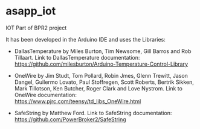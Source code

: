 # asapp_iot
IOT Part of BPR2 project

It has been developed in the Arduino IDE and uses the Libraries:

- DallasTemperature by Miles Burton, Tim Newsome, Gill Barros and Rob Tillaart.
Link to DallasTemperature documentation: https://github.com/milesburton/Arduino-Temperature-Control-Library

- OneWire by Jim Studt, Tom Pollard, Robin Jmes, Glenn Trewitt, Jason Dangel, Guilermo Lovato, Paul Stoffregen, Scott Roberts, Bertrik Sikken, Mark Tillotson, Ken Butcher, Roger Clark and Love Nystrom.
Link to OneWire documentation: https://www.pjrc.com/teensy/td_libs_OneWire.html

- SafeString by Matthew Ford.
Link to SafeString documentation: https://github.com/PowerBroker2/SafeString
